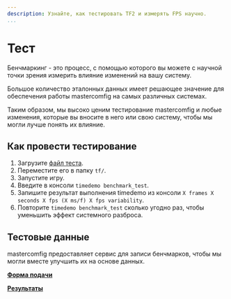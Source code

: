 ```yaml
---
description: Узнайте, как тестировать TF2 и измерять FPS научно.
...
```


# Тест

Бенчмаркинг - это процесс, с помощью которого вы можете с научной точки зрения измерить влияние изменений на вашу систему.

Большое количество эталонных данных имеет решающее значение для обеспечения работы mastercomfig на самых различных системах.

Таким образом, мы высоко ценим тестирование mastercomfig и любые изменения, которые вы вносите в него или свою систему, чтобы мы могли лучше понять их влияние.

## Как провести тестирование

1. Загрузите [файл теста](https://mega.nz/file/f8tlhDhR#nYgghqybOK15ObUykEczewB3242XHb_bJ4JP0rv1q6k).
2. Переместите его в папку `tf/`.
3. Запустите игру.
4. Введите в консоли `timedemo benchmark_test`.
5. Запишите результат выполнения timedemo из консоли `X frames X seconds X fps (X ms/f) X fps variability`.
6. Повторите `timedemo benchmark_test` сколько угодно раз, чтобы уменьшить эффект системного разброса.

## Тестовые данные

mastercomfig предоставляет сервис для записи бенчмарков, чтобы мы могли вместе улучшить их на основе данных.

[**Форма подачи**](https://airtable.com/shrckjh0jqeZdeIYN)

[**Результаты**](https://airtable.com/shrxpulcQulOi16Wm)
